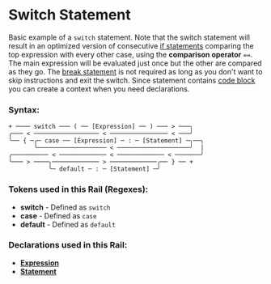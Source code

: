 
# Switch Statement

Basic example of a `switch` statement.
Note that the switch statement will result
in an optimized version of consecutive
[if statements](If-Statement.md) comparing
the top expression with every other case,
using the **comparison operator** `==`.
The main expression will be evaluated just
once but the other are compared as they go.
The [break statement](Break-Statement.md) is
not required as long as you don't want to
skip instructions and exit the switch.
Since statement contains [code block](Code-Block.md)
you can create a context when you need declarations.

### Syntax:

    + ──── switch ─── ( ── [Expression] ── ) ─── > ───╮
    ╭─── < ────────────────── < ──────────────── < ───╯
    ╰── { ─╭─ case ── [Expression] ─ : ─ [Statement] ─╮──╮
           ╰─────────────────── < ────────────────────╯  |
    ╭────────── < ───────────── < ───────────── < ───────╯
    ╰─── > ────╮───────────── > ─────────────╭── } ── +
               ╰─ default ─ : ─ [Statement] ─╯

### Tokens used in this Rail (Regexes):

- **switch** - Defined as `switch`
- **case** - Defined as `case`
- **default** - Defined as `default`

### Declarations used in this Rail:

- [**Expression**](Expression.md)
- [**Statement**](Statement.md)
